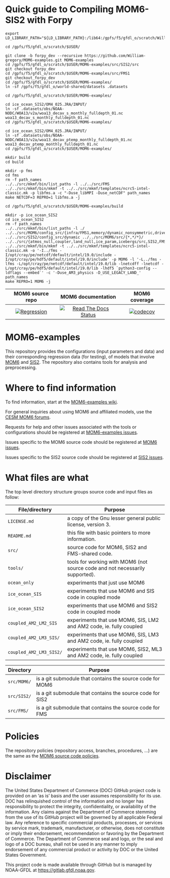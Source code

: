 # Quick guide to Compiling MOM6-SIS2 with Forpy

    export LD_LIBRARY_PATH="${LD_LIBRARY_PATH}:/lib64:/gpfs/f5/gfdl_o/scratch/William.Gregory/miniconda_setup/miniconda/envs/ML/lib"

    cd /gpfs/f5/gfdl_o/scratch/$USER/

    git clone -b forpy_dev --recursive https://github.com/William-gregory/MOM6-examples.git MOM6-examples
    cd /gpfs/f5/gfdl_o/scratch/$USER/MOM6-examples/src/SIS2/src
    git checkout forpy_dev
    cd /gpfs/f5/gfdl_o/scratch/$USER/MOM6-examples/src/FMS1
    git checkout_forpy_dev
    cd /gpfs/f5/gfdl_o/scratch/$USER/MOM6-examples/
    ln -sf /gpfs/f5/gfdl_o/world-shared/datasets .datasets

    cd /gpfs/f5/gfdl_o/scratch/$USER/MOM6-examples/

    cd ice_ocean_SIS2/OM4_025.JRA/INPUT/
    ln -sf .datasets/obs/NOAA-NODC/WOA13/v2a/woa13_decav_s_monthly_fulldepth_01.nc woa13_decav_s_monthly_fulldepth_01.nc
    cd /gpfs/f5/gfdl_o/scratch/$USER/MOM6-examples/

    cd ice_ocean_SIS2/OM4_025.JRA/INPUT/
    ln -sf .datasets/obs/NOAA-NODC/WOA13/v2a/woa13_decav_ptemp_monthly_fulldepth_01.nc woa13_decav_ptemp_monthly_fulldepth_01.nc
    cd /gpfs/f5/gfdl_o/scratch/$USER/MOM6-examples/

    mkdir build
    cd build

    mkdir -p fms
    cd fms
    rm -f path_names
    ../../src/mkmf/bin/list_paths -l ../../src/FMS
    ../../src/mkmf/bin/mkmf -t ../../src/mkmf/templates/ncrc5-intel-classic.mk -p libfms.a -c "-Duse_libMPI -Duse_netCDF" path_names
    make NETCDF=3 REPRO=1 libfms.a -j
  
    cd /gpfs/f5/gfdl_o/scratch/$USER/MOM6-examples/build

    mkdir -p ice_ocean_SIS2
    cd ice_ocean_SIS2
    rm -f path_names
    ../../src/mkmf/bin/list_paths -l ./ ../../src/MOM6/config_src/{infra/FMS1,memory/dynamic_nonsymmetric,drivers/FMS_cap,external} ../../src/SIS2/config_src/dynamic ../../src/MOM6/src/{*,*/*}/ ../../src/{atmos_null,coupler,land_null,ice_param,icebergs/src,SIS2,FMS/coupler,FMS/include}/
    ../../src/mkmf/bin/mkmf -t ../../src/mkmf/templates/ncrc5-intel-classic.mk -o '-I../fms -I/opt/cray/pe/netcdf/default/intel/19.0/include -I/opt/cray/pe/hdf5/default/intel/19.0/include' -p MOM6 -l '-L../fms -lfms -L/opt/cray/pe/netcdf/default/intel/19.0/lib -lnetcdff -lnetcdf -L/opt/cray/pe/hdf5/default/intel/19.0/lib -lhdf5 `python3-config --ldflags --embed`' -c '-Duse_AM3_physics -D_USE_LEGACY_LAND_' path_names
    make REPRO=1 MOM6 -j

| MOM6 source repo | MOM6 documentation | MOM6 coverage |
|:----------------:|:------------------:|:-------------:|
| [![Regression](https://github.com/NOAA-GFDL/MOM6/actions/workflows/regression.yml/badge.svg)](https://github.com/NOAA-GFDL/MOM6/actions/workflows/regression.yml) | [![Read The Docs Status](https://readthedocs.org/projects/mom6/badge/?version=main)](https://mom6.readthedocs.io/en/main/?badge=main) | [![codecov](https://codecov.io/gh/NOAA-GFDL/MOM6/branch/dev/gfdl/graph/badge.svg?token=uF8SVydCdp)](https://codecov.io/gh/NOAA-GFDL/MOM6) |

# MOM6-examples

This repository provides the configurations (input parameters and data) and their corresponding
regression data (for testing), of models that involve [MOM6](https://github.com/NOAA-GFDL/MOM6)
and [SIS2](https://github.com/NOAA-GFDL/SIS2). The repository also contains tools
for analysis and preprocessing.

# Where to find information

To find information, start at the
[MOM6-examples wiki](https://github.com/NOAA-GFDL/MOM6-examples/wiki).

For general inquiries about using MOM6 and affiliated models, use the
[CESM MOM6 forums](https://bb.cgd.ucar.edu/cesm/forums/mom6.148/).

Requests for help and other issues associated with the tools or configurations
should be registered at
[MOM6-examples issues](https://github.com/NOAA-GFDL/MOM6-examples/issues).

Issues specific to the MOM6 source code should be registered at
[MOM6 issues](https://github.com/NOAA-GFDL/MOM6/issues).

Issues specific to the SIS2 source code should be registered at
[SIS2 issues](https://github.com/NOAA-GFDL/SIS2/issues).

# What files are what

The top level directory structure groups source code and input files as follow:

| File/directory              | Purpose |
| --------------              | ------- |
| ```LICENSE.md```            | a copy of the Gnu lesser general public license, version 3. |
| ```README.md```             | this file with basic pointers to more information. |
| ```src/```                  | source code for MOM6, SIS2 and FMS-shared code. |
| ```tools/```                | tools for working with MOM6 (not source code and not necessarily supported). |
| ```ocean_only```            | experiments that just use MOM6 |
| ```ice_ocean_SIS```         | experiments that use MOM6 and SIS code in coupled mode |
| ```ice_ocean_SIS2```        | experiments that use MOM6 and SIS2 code in coupled mode |
| ```coupled_AM2_LM2_SIS```   | experiments that use MOM6, SIS, LM2 and AM2 code, ie. fully coupled |
| ```coupled_AM2_LM3_SIS/```  | experiments that use MOM6, SIS, LM3 and AM2 code, ie. fully coupled |
| ```coupled_AM2_LM3_SIS2/``` | experiments that use MOM6, SIS2, ML3 and AM2 code, ie. fully coupled |


| Directory            | Purpose |
| ---------            | ------- |
| ```src/MOM6/```      | is a git submodule that contains the source code for MOM6 |
| ```src/SIS2/```      | is a git submodule that contains the source code for SIS2 |
| ```src/FMS/```       | is a git submodule that contains the source code for FMS |

# Policies

The repository policies (repository access, branches, procedures, ...) are the same as the
[MOM6 source code policies](https://github.com/NOAA-GFDL/MOM6-examples/wiki/MOM6-repository-policies).

# Disclaimer

The United States Department of Commerce (DOC) GitHub project code is provided 
on an ‘as is’ basis and the user assumes responsibility for its use. DOC has
relinquished control of the information and no longer has responsibility to
protect the integrity, confidentiality, or availability of the information. Any
claims against the Department of Commerce stemming from the use of its GitHub
project will be governed by all applicable Federal law. Any reference to
specific commercial products, processes, or services by service mark,
trademark, manufacturer, or otherwise, does not constitute or imply their
endorsement, recommendation or favoring by the Department of Commerce. The
Department of Commerce seal and logo, or the seal and logo of a DOC bureau,
shall not be used in any manner to imply endorsement of any commercial product
or activity by DOC or the United States Government.

This project code is made available through GitHub but is managed by NOAA-GFDL
at https://gitlab.gfdl.noaa.gov.
